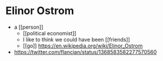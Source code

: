 # Elinor Ostrom

- a [[person]]
  - [[political economist]]
  - I like to think we could have been [[friends]]
  - [[go]] https://en.wikipedia.org/wiki/Elinor_Ostrom
- https://twitter.com/flancian/status/1368583582277570560


